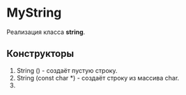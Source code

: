 # MyString
Реализация класса **string**.

## Конструкторы
1. String () - создаёт пустую строку.
2. String (const char *) - создаёт строку из массива char.
3.
